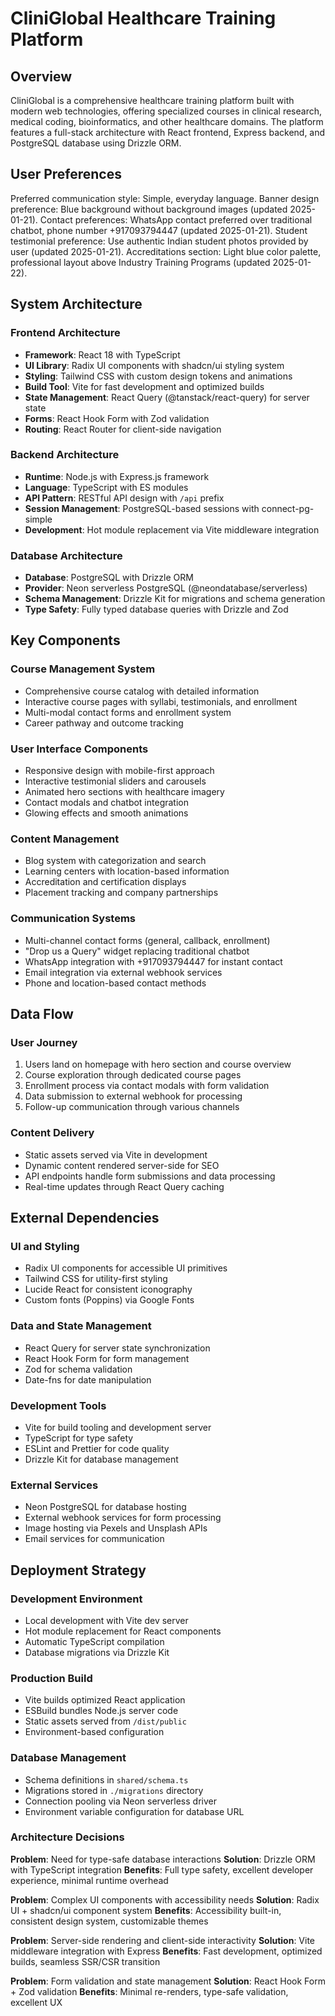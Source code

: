 # CliniGlobal Healthcare Training Platform

## Overview

CliniGlobal is a comprehensive healthcare training platform built with modern web technologies, offering specialized courses in clinical research, medical coding, bioinformatics, and other healthcare domains. The platform features a full-stack architecture with React frontend, Express backend, and PostgreSQL database using Drizzle ORM.

## User Preferences

Preferred communication style: Simple, everyday language.
Banner design preference: Blue background without background images (updated 2025-01-21).
Contact preferences: WhatsApp contact preferred over traditional chatbot, phone number +917093794447 (updated 2025-01-21).
Student testimonial preference: Use authentic Indian student photos provided by user (updated 2025-01-21).
Accreditations section: Light blue color palette, professional layout above Industry Training Programs (updated 2025-01-22).

## System Architecture

### Frontend Architecture
- **Framework**: React 18 with TypeScript
- **UI Library**: Radix UI components with shadcn/ui styling system
- **Styling**: Tailwind CSS with custom design tokens and animations
- **Build Tool**: Vite for fast development and optimized builds
- **State Management**: React Query (@tanstack/react-query) for server state
- **Forms**: React Hook Form with Zod validation
- **Routing**: React Router for client-side navigation

### Backend Architecture
- **Runtime**: Node.js with Express.js framework
- **Language**: TypeScript with ES modules
- **API Pattern**: RESTful API design with `/api` prefix
- **Session Management**: PostgreSQL-based sessions with connect-pg-simple
- **Development**: Hot module replacement via Vite middleware integration

### Database Architecture
- **Database**: PostgreSQL with Drizzle ORM
- **Provider**: Neon serverless PostgreSQL (@neondatabase/serverless)
- **Schema Management**: Drizzle Kit for migrations and schema generation
- **Type Safety**: Fully typed database queries with Drizzle and Zod

## Key Components

### Course Management System
- Comprehensive course catalog with detailed information
- Interactive course pages with syllabi, testimonials, and enrollment
- Multi-modal contact forms and enrollment system
- Career pathway and outcome tracking

### User Interface Components
- Responsive design with mobile-first approach
- Interactive testimonial sliders and carousels
- Animated hero sections with healthcare imagery
- Contact modals and chatbot integration
- Glowing effects and smooth animations

### Content Management
- Blog system with categorization and search
- Learning centers with location-based information
- Accreditation and certification displays
- Placement tracking and company partnerships

### Communication Systems
- Multi-channel contact forms (general, callback, enrollment)
- "Drop us a Query" widget replacing traditional chatbot
- WhatsApp integration with +917093794447 for instant contact
- Email integration via external webhook services
- Phone and location-based contact methods

## Data Flow

### User Journey
1. Users land on homepage with hero section and course overview
2. Course exploration through dedicated course pages
3. Enrollment process via contact modals with form validation
4. Data submission to external webhook for processing
5. Follow-up communication through various channels

### Content Delivery
- Static assets served via Vite in development
- Dynamic content rendered server-side for SEO
- API endpoints handle form submissions and data processing
- Real-time updates through React Query caching

## External Dependencies

### UI and Styling
- Radix UI components for accessible UI primitives
- Tailwind CSS for utility-first styling
- Lucide React for consistent iconography
- Custom fonts (Poppins) via Google Fonts

### Data and State Management
- React Query for server state synchronization
- React Hook Form for form management
- Zod for schema validation
- Date-fns for date manipulation

### Development Tools
- Vite for build tooling and development server
- TypeScript for type safety
- ESLint and Prettier for code quality
- Drizzle Kit for database management

### External Services
- Neon PostgreSQL for database hosting
- External webhook services for form processing
- Image hosting via Pexels and Unsplash APIs
- Email services for communication

## Deployment Strategy

### Development Environment
- Local development with Vite dev server
- Hot module replacement for React components
- Automatic TypeScript compilation
- Database migrations via Drizzle Kit

### Production Build
- Vite builds optimized React application
- ESBuild bundles Node.js server code
- Static assets served from `/dist/public`
- Environment-based configuration

### Database Management
- Schema definitions in `shared/schema.ts`
- Migrations stored in `./migrations` directory
- Connection pooling via Neon serverless driver
- Environment variable configuration for database URL

### Architecture Decisions

**Problem**: Need for type-safe database interactions
**Solution**: Drizzle ORM with TypeScript integration
**Benefits**: Full type safety, excellent developer experience, minimal runtime overhead

**Problem**: Complex UI components with accessibility needs
**Solution**: Radix UI + shadcn/ui component system
**Benefits**: Accessibility built-in, consistent design system, customizable themes

**Problem**: Server-side rendering and client-side interactivity
**Solution**: Vite middleware integration with Express
**Benefits**: Fast development, optimized builds, seamless SSR/CSR transition

**Problem**: Form validation and state management
**Solution**: React Hook Form + Zod validation
**Benefits**: Minimal re-renders, type-safe validation, excellent UX
